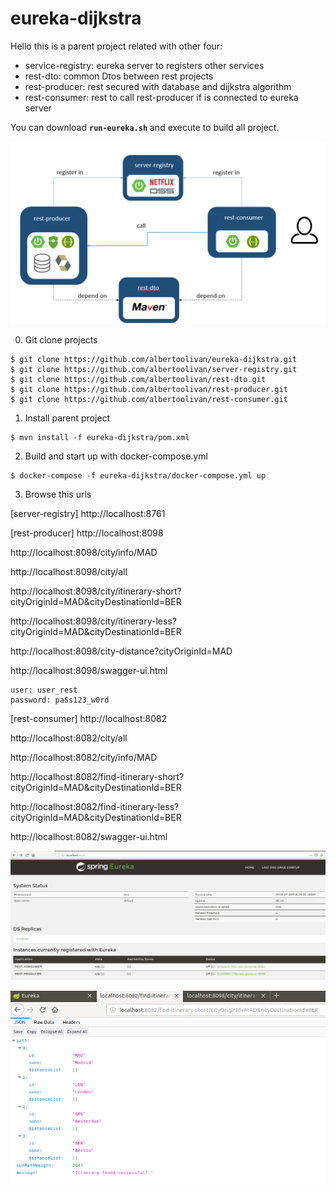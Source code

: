 # eureka-dijkstra

Hello this is a parent project related with other four:

- service-registry: eureka server to registers other services
- rest-dto: common Dtos between rest projects
- rest-producer: rest secured with database and dijkstra algorithm
- rest-consumer: rest to call rest-producer if is connected to eureka server

You can download **`run-eureka.sh`** and execute to build all project.

![Alt text](eureka-dijkstra.png?raw=true "Eureka Dijkstra")


0) Git clone projects

```
$ git clone https://github.com/albertoolivan/eureka-dijkstra.git
$ git clone https://github.com/albertoolivan/server-registry.git
$ git clone https://github.com/albertoolivan/rest-dto.git
$ git clone https://github.com/albertoolivan/rest-producer.git
$ git clone https://github.com/albertoolivan/rest-consumer.git
```

1) Install parent project

```
$ mvn install -f eureka-dijkstra/pom.xml
```

2) Build and start up with docker-compose.yml 

```
$ docker-compose -f eureka-dijkstra/docker-compose.yml up
```

3) Browse this urls

[server-registry]
http://localhost:8761

[rest-producer]
http://localhost:8098

http://localhost:8098/city/info/MAD

http://localhost:8098/city/all

http://localhost:8098/city/itinerary-short?cityOriginId=MAD&cityDestinationId=BER

http://localhost:8098/city/itinerary-less?cityOriginId=MAD&cityDestinationId=BER

http://localhost:8098/city-distance?cityOriginId=MAD

http://localhost:8098/swagger-ui.html
```
user: user_rest
password: paSs123_w0rd
```

[rest-consumer]
http://localhost:8082

http://localhost:8082/city/all

http://localhost:8082/city/info/MAD

http://localhost:8082/find-itinerary-short?cityOriginId=MAD&cityDestinationId=BER

http://localhost:8082/find-itinerary-less?cityOriginId=MAD&cityDestinationId=BER

http://localhost:8082/swagger-ui.html

![Alt text](server-registry.png?raw=true "server-registry")

![Alt text](rest-consumer.png?raw=true "rest-consumer")